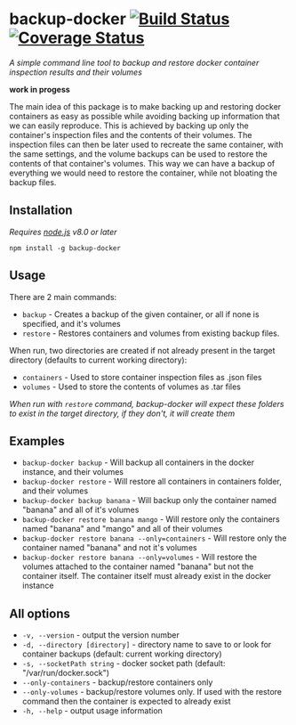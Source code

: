 # backup-docker [![Build Status](https://travis-ci.org/tlaanemaa/backup-docker.svg?branch=master)](https://travis-ci.org/tlaanemaa/backup-docker) [![Coverage Status](https://coveralls.io/repos/github/tlaanemaa/backup-docker/badge.svg)](https://coveralls.io/github/tlaanemaa/backup-docker)
_A simple command line tool to backup and restore docker container inspection results and their volumes_

**work in progess**

The main idea of this package is to make backing up and restoring docker containers as easy as possible while avoiding backing up information that we can easily reproduce. This is achieved by backing up only the container's inspection files and the contents of their volumes. The inspection files can then be later used to recreate the same container, with the same settings, and the volume backups can be used to restore the contents of that container's volumes. This way we can have a backup of everything we would need to restore the container, while not bloating the backup files.

## Installation
_Requires [node.js](https://nodejs.org/en/download/) v8.0 or later_
```
npm install -g backup-docker
```

## Usage
There are 2 main commands:
- `backup` - Creates a backup of the given container, or all if none is specified, and it's volumes
- `restore` - Restores containers and volumes from existing backup files. 

When run, two directories are created if not already present in the target directory (defaults to current working directory):
- `containers` - Used to store container inspection files as .json files
- `volumes` - Used to store the contents of volumes as .tar files

_When run with `restore` command, backup-docker will expect these folders to exist in the target directory, if they don't, it will create them_

## Examples
- `backup-docker backup` - Will backup all containers in the docker instance, and their volumes
- `backup-docker restore` - Will restore all containers in containers folder, and their volumes
- `backup-docker backup banana` - Will backup only the container named "banana" and all of it's volumes
- `backup-docker restore banana mango` - Will restore only the containers named "banana" and "mango" and all of their volumes
- `backup-docker restore banana --only=containers` - Will restore only the container named "banana" and not it's volumes
- `backup-docker restore banana --only=volumes` - Will restore the volumes attached to the container named "banana" but not the container itself. The container itself must already exist in the docker instance

## All options
- `-v, --version` - output the version number
- `-d, --directory [directory]` - directory name to save to or look for container backups (default: current working directory)
- `-s, --socketPath string` - docker socket path (default: "/var/run/docker.sock")
- `--only-containers` - backup/restore containers only
- `--only-volumes` - backup/restore volumes only. If used with the restore command then the container is expected to already exist
- `-h, --help` - output usage information

